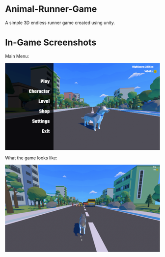 # Animal-Runner-Game

A simple 3D endless runner game created using unity.

# In-Game Screenshots

Main Menu:

![Main Menu](Screenshots/0.png)

What the game looks like:

![First stage](Screenshots/1.png)
